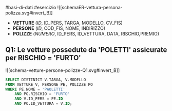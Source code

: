 #basi-di-dati #esercizio 
![[schemaER-vettura-persona-polizza.svg#invert_B]]
- **VETTURE** (*ID*, ID_PERS, TARGA, MODELLO, CV_FIS)
- **PERSONE** (*ID*, COD_FIS, NOME, INDIRIZZO)
- **POLIZZE** (*NUMERO*, ID_PERS, ID_VETTURA, DATA, RISCHIO,PREMIO)
## Q1: Le vetture possedute da 'POLETTI' assicurate per RISCHIO = 'FURTO'
![[schema-vetture-persone-polizze-Q1.svg#invert_B]]
```sql
SELECT DISTINICT V.TARGA, V.MODELLO
FROM VETTURE V, PERSONE PE, POLIZZE PO
WHERE PE.NOME = 'PAOLETTI'
	AND PO.RISCHIO = 'FURTO'
	AND V.ID_PERS = PE.ID
	AND PO.ID_VETTURA = V.ID;
```
